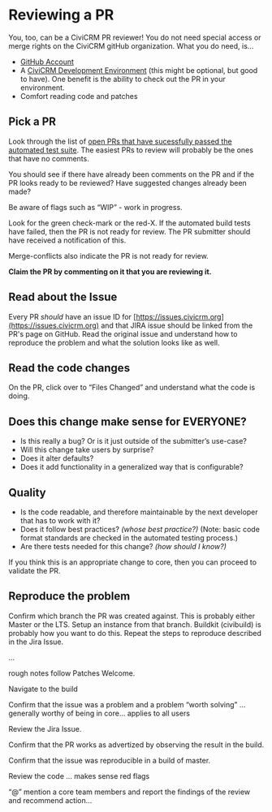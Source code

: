 # Reviewing a PR 

You, too, can be a CiviCRM PR reviewer!
You do not need special access or merge rights on the CiviCRM gitHub organization.
What you do need, is…

* [GitHub Account](https://github.com)
* A [CiviCRM Development Environment](https://github.com/civicrm/civicrm-buildkit/blob/master/doc/civibuild.md) (this might be optional, but good to have). One benefit is the ability to check out the PR in your environment.
* Comfort reading code and patches

## Pick a PR

Look through the list of [open PRs that have sucessfully passed the automated test suite](https://github.com/civicrm/civicrm-core/pulls?utf8=✓&q=is%3Aopen%20is%3Apr%20status%3Asuccess). The easiest PRs to review will probably be the ones that have no comments.

You should see if there have already been comments on the PR and if the PR looks ready to be reviewed? Have suggested changes already been made?

Be aware of flags such as “WIP” - work in progress.

Look for the green check-mark or the red-X. If the automated build tests have failed, then the PR is not ready for review. The PR submitter should have received a notification of this.

Merge-conflicts also indicate the PR is not ready for review.

**Claim the PR by commenting on it that you are reviewing it.**

## Read about the Issue
Every PR *should* have an issue ID for [https://issues.civicrm.org](https://issues.civicrm.org) and that JIRA issue should be linked from the PR's page on GitHub.
Read the original issue and understand how to reproduce the problem and what the solution looks like as well.

## Read the code changes
On the PR, click over to “Files Changed” and understand what the code is doing.

## Does this change make sense for EVERYONE?

* Is this really a bug? Or is it just outside of the submitter’s use-case?
* Will this change take users by surprise?
* Does it alter defaults?
* Does it add functionality in a generalized way that is configurable?


## Quality
* Is the code readable, and therefore maintainable by the next developer that has to work with it?
* Does it follow best practices? *(whose best practice?)* (Note: basic code format standards are checked in the automated testing process.)
* Are there tests needed for this change? *(how should I know?)*

If you think this is an appropriate change to core, then you can proceed to validate the PR.


## Reproduce the problem
Confirm which branch the PR was created against.
This is probably either Master or the LTS.
Setup an instance from that branch. Buildkit (civibuild) is probably how you want to do this.
Repeat the steps to reproduce described in the Jira Issue.


...

rough notes follow
Patches Welcome.


Navigate to the build

Confirm that the issue was a problem and a problem “worth solving”
… generally worthy of being in core… applies to all users

Review the Jira Issue.

Confirm that the PR works as advertized by observing the result in the build.

Confirm that the issue was reproducible in a build of master.


Review the code …
	makes sense
	red flags



“@” mention a core team members and report the findings of the review and recommend action…

